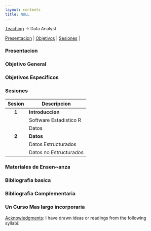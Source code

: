 ```yaml
---
layout: contents
title: NULL
---
```


[Teaching](../teaching.md) &rarr; Data Analyst

[Presentacion](#Presentacion) | [Objetivos](#Objetivo) | [Sesiones](#Sesiones) |

### <a name="Presentacion"></a>Presentacion

### <a name="Objetivo"></a>Objetivo General

### Objetivos Especificos

### <a name="Sesiones"></a>Sesiones

| Sesion       | Descripcion  |
|:-------------:|--------------|
| **1**         | **Introduccion** &nbsp;&nbsp; <!--a href="http://uc-r.github.io/data_wrangling/week-1" style="color:black;"><i class="fa fa-folder-open" style="font-size:1em"></i></a--> |
|               | Software Estadistico R  |
|               | Datos |
| **2**         | **Datos** |
|               |  Datos Estructurados |
|               | Datos no Estructurados  |

### Materiales de Ensen~anza

### Bibliografia basica

### Bibliografia Complementaria

### Un Curso Mas largo incorporaria


<u>Acknowledgments</u>: I have drawn ideas or readings from the following syllabi:
